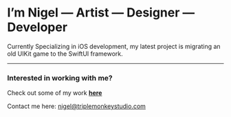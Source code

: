 # I’m Nigel — Artist — Designer — Developer #

Currently Specializing in iOS development, my latest project is migrating an old UIKit game to the SwiftUI framework.

---

### Interested in working with me? ###
Check out some of my work **[here](https://triplemonkeystudio.com)**

Contact me here: nigel@triplemonkeystudio.com
 
<!---
TripleMonkey/TripleMonkey is a ✨ special ✨ repository because its `README.md` (this file) appears on your GitHub profile.
You can click the Preview link to take a look at your changes.
--->
